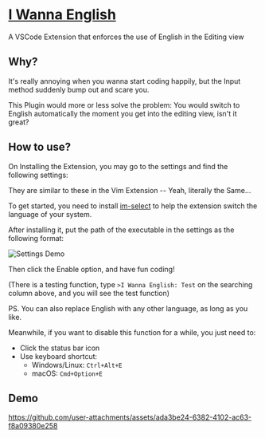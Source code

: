 # [I Wanna English](https://github.com/HNRobert/I-Wanna-English)

  A VSCode Extension that enforces the use of English in the Editing view

## Why?

It's really annoying when you wanna start coding happily, but the Input method suddenly bump out and scare you.

This Plugin would more or less solve the problem: You would switch to English automatically the moment you get into the editing view, isn't it great?

## How to use?

On Installing the Extension, you may go to the settings and find the following settings:

They are similar to these in the Vim Extension -- Yeah, literally the Same...

To get started, you need to install [im-select](https://github.com/daipeihust/im-select) to help the extension switch the language of your system.

After installing it, put the path of the executable in the settings as the following format:

![Settings Demo](https://github.com/user-attachments/assets/d0ab8998-899c-45fc-9b9a-0c4e8c5be698)

Then click the Enable option, and have fun coding!

(There is a testing function, type ```>I Wanna English: Test``` on the searching column above, and you will see the test function)

PS. You can also replace English with any other language, as long as you like.

Meanwhile, if you want to disable this function for a while, you just need to:

- Click the status bar icon
- Use keyboard shortcut:
  - Windows/Linux: `Ctrl+Alt+E`
  - macOS: `Cmd+Option+E`

## Demo

<https://github.com/user-attachments/assets/ada3be24-6382-4102-ac63-f8a09380e258>
